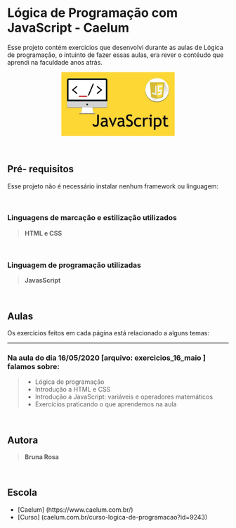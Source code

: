 <h1>Lógica de Programação com JavaScript - Caelum</h1>

Esse projeto contém exercicios que desenvolvi durante as aulas de Lógica de programação, o intuinto de fazer essas aulas, era rever o contéudo que aprendi na faculdade anos atrás.

<center>
<img src= "img/javascript.jpg" alt= "Icone do JavaScript" style="max-width:51%;">
</center>

<br><h2>Pré- requisitos</h2>

Esse projeto não é necessário instalar nenhum framework ou linguagem:


<br><h3>Linguagens de marcação e estilização utilizados</h3>
<blockquote><b>HTML e CSS</b></blockquote>


<br><h3>Linguagem de programação utilizadas</h3>
<blockquote><b>JavasScript</b></blockquote>

<br><h2>Aulas</h2>

Os exercicios feitos em cada página está relacionado a alguns temas:

<hr><h3>Na aula do dia 16/05/2020 [arquivo: exercicios_16_maio ] falamos sobre:</h3>
<blockquote>
    <ul> 
    <li>Lógica de programação</li>
    <li>Introdução a HTML e CSS</li>
    <li>Introdução a JavaScript: variáveis  e operadores matemáticos</li>
    <li>Exercícios praticando o que aprendemos na aula</li>
<ul>
</blockquote>

<br><h2>Autora</h2>
<blockquote><b>Bruna Rosa</b></blockquote>

<br><h2>Escola</h2>

<ul> 
    <li>[Caelum] (https://www.caelum.com.br/)</li>
    <li>[Curso] (caelum.com.br/curso-logica-de-programacao?id=9243)</li>
<ul>
